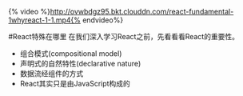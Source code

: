 {% video %}http://ovwbdgz95.bkt.clouddn.com/react-fundamental-1whyreact-1-1.mp4{% endvideo%}

#React特殊在哪里
在我们深入学习React之前，先看看看React的重要性。
- 组合模式(compositional model)
- 声明式的自然特性(declarative nature)
- 数据流经组件的方式
- React其实只是由JavaScript构成的
